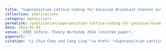 ```yaml
---
title: "Superposition Lattice Coding for Gaussian Broadcast Channel with Confidential Message"
collection: publications
category: manuscripts
permalink: /publication/superposition-lattice-coding-for-gaussian-broadcast-channel-with-confidential-message
date: 2014-01-01
venue: 'IEEE Inform. Theory Workshop 2014 (invited paper).'
paperurl: ''
citation: 'Li Chia Choo and Cong Ling "<a href=''>Superposition Lattice Coding for Gaussian Broadcast Channel with Confidential Message</a>", IEEE Inform. Theory Workshop 2014 (invited paper).'
---
```

